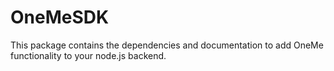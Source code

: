 # OneMeSDK
This package contains the dependencies and documentation to add OneMe functionality to your node.js backend.
